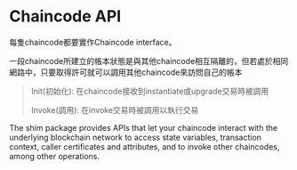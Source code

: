 # Chaincode API

每隻chaincode都要實作Chaincode interface。

一段chaincode所建立的帳本狀態是與其他chaincode相互隔離的，但若處於相同網路中，只要取得許可就可以調用其他chaincode來訪問自己的帳本

> Init\(初始化\): 在chaincode接收到instantiate或upgrade交易時被調用
>
> Invoke\(調用\): 在invoke交易時被調用以執行交易

 The shim package provides APIs that let your chaincode interact with the underlying blockchain network to access state variables, transaction context, caller certificates and attributes, and to invoke other chaincodes, among other operations.

